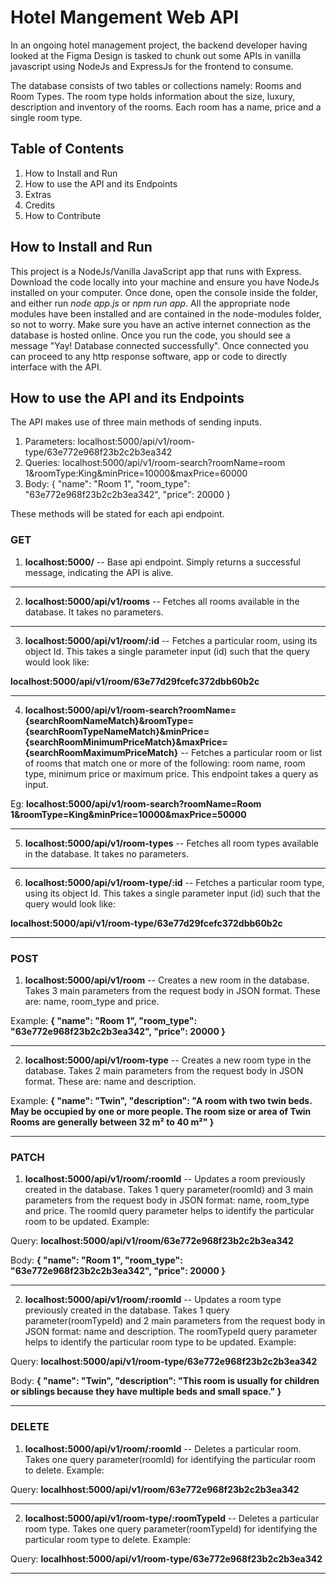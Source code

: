 # Hotel Mangement Web API
In an ongoing hotel management project, the backend developer having looked at the Figma Design is tasked to chunk out some APIs in vanilla javascript using NodeJs and ExpressJs for the frontend to consume.

The database consists of two tables or collections namely: Rooms and Room Types. The room type holds information about the size, luxury, description and inventory of the rooms. Each room has a name, price and a single room type.

## Table of Contents
1. How to Install and Run
2. How to use the API and its Endpoints
3. Extras
4. Credits
5. How to Contribute


## How to Install and Run
This project is a NodeJs/Vanilla JavaScript app that runs with Express. Download the code locally into your machine and ensure you have NodeJs installed on your computer. Once done, open the console inside the folder, and either run *node app.js* or *npm run app*. All the appropriate node modules have been installed and are contained in the node-modules folder, so not to worry. Make sure you have an active internet connection as the database is hosted online. Once you run the code, you should see a message "Yay! Database connected successfully". Once connected you can proceed to any http response software, app or code to directly interface with the API.

## How to use the API and its Endpoints
The API makes use of three main methods of sending inputs.

1. Parameters: localhost:5000/api/v1/room-type/63e772e968f23b2c2b3ea342
2. Queries: localhost:5000/api/v1/room-search?roomName=room 1&roomType:King&minPrice=10000&maxPrice=60000
3. Body: 
{
    "name": "Room 1",
    "room_type": "63e772e968f23b2c2b3ea342",
    "price": 20000
}

These methods will be stated for each api endpoint.

### GET

1. **localhost:5000/** -- Base api endpoint. Simply returns a successful message, indicating the API is alive.
***
2. **localhost:5000/api/v1/rooms** -- Fetches all rooms available in the database. It takes no parameters.
***
3. **localhost:5000/api/v1/room/:id** -- Fetches a particular room, using its object Id. This takes a single parameter input (id) such that the query would look like: 

**localhost:5000/api/v1/room/63e77d29fcefc372dbb60b2c**
***
4. **localhost:5000/api/v1/room-search?roomName={searchRoomNameMatch}&roomType={searchRoomTypeNameMatch}&minPrice={searchRoomMinimumPriceMatch}&maxPrice={searchRoomMaximumPriceMatch}** -- Fetches a particular room or list of rooms that match one or more of the following: room name, room type, minimum price or maximum price. This endpoint takes a query as input. 

Eg: **localhost:5000/api/v1/room-search?roomName=Room 1&roomType=King&minPrice=10000&maxPrice=50000**
***
5. **localhost:5000/api/v1/room-types** -- Fetches all room types available in the database. It takes no parameters.
***
6. **localhost:5000/api/v1/room-type/:id** -- Fetches a particular room type, using its object Id. This takes a single parameter input (id) such that the query would look like: 

**localhost:5000/api/v1/room-type/63e77d29fcefc372dbb60b2c**
***
### POST
1. **localhost:5000/api/v1/room** -- Creates a new room in the database. Takes 3 main parameters from the request body in JSON format. These are: name, room_type and price. 

Example: **{
    "name": "Room 1",
    "room_type": "63e772e968f23b2c2b3ea342",
    "price": 20000
}**
***
2. **localhost:5000/api/v1/room-type** -- Creates a new room type in the database. Takes 2 main parameters from the request body in JSON format. These are: name and description. 

Example: **{
    "name": "Twin",
    "description": "A room with two twin beds. May be occupied by one or more people. The room size or area of Twin Rooms are generally between 32 m² to 40 m²"
}**
***

### PATCH
1. **localhost:5000/api/v1/room/:roomId** -- Updates a room previously created in the database. Takes 1 query parameter(roomId) and 3 main parameters from the request body in JSON format: name, room_type and price. The roomId query parameter helps to identify the particular room to be updated. Example: 

Query: **localhost:5000/api/v1/room/63e772e968f23b2c2b3ea342** 

Body: **{
    "name": "Room 1",
    "room_type": "63e772e968f23b2c2b3ea342",
    "price": 20000
}**
***
2. **localhost:5000/api/v1/room/:roomId** -- Updates a room type previously created in the database. Takes 1 query parameter(roomTypeId) and 2 main parameters from the request body in JSON format: name and description. The roomTypeId query parameter helps to identify the particular room type to be updated. Example: 

Query: **localhost:5000/api/v1/room-type/63e772e968f23b2c2b3ea342** 

Body: **{
    "name": "Twin",
    "description": "This room is usually for children or siblings because they have multiple beds and small space."
}**
***

### DELETE
1. **localhost:5000/api/v1/room/:roomId** -- Deletes a particular room. Takes one query parameter(roomId) for identifying the particular room to delete. Example:

Query: **localhhost:5000/api/v1/room/63e772e968f23b2c2b3ea342**
***
2. **localhost:5000/api/v1/room-type/:roomTypeId** -- Deletes a particular room type. Takes one query parameter(roomTypeId) for identifying the particular room type to delete. Example:

Query: **localhhost:5000/api/v1/room-type/63e772e968f23b2c2b3ea342**
 ***
